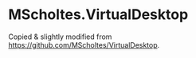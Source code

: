 # MScholtes.VirtualDesktop
Copied & slightly modified from https://github.com/MScholtes/VirtualDesktop.
